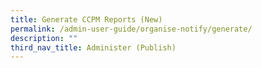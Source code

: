 ```yaml
---
title: Generate CCPM Reports (New)
permalink: /admin-user-guide/organise-notify/generate/
description: ""
third_nav_title: Administer (Publish)
---
```

